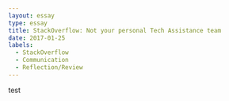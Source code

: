```yaml
---
layout: essay
type: essay
title: StackOverflow: Not your personal Tech Assistance team
date: 2017-01-25
labels:
  - StackOverflow
  - Communication
  - Reflection/Review
---
```

test

